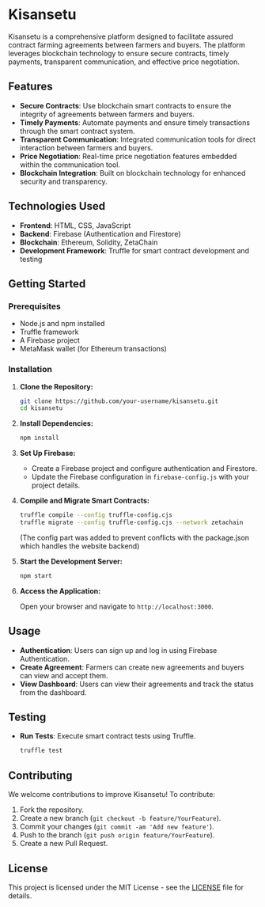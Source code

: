 # Kisansetu

Kisansetu is a comprehensive platform designed to facilitate assured contract farming agreements between farmers and buyers. The platform leverages blockchain technology to ensure secure contracts, timely payments, transparent communication, and effective price negotiation.

## Features

- **Secure Contracts**: Use blockchain smart contracts to ensure the integrity of agreements between farmers and buyers.
- **Timely Payments**: Automate payments and ensure timely transactions through the smart contract system.
- **Transparent Communication**: Integrated communication tools for direct interaction between farmers and buyers.
- **Price Negotiation**: Real-time price negotiation features embedded within the communication tool.
- **Blockchain Integration**: Built on blockchain technology for enhanced security and transparency.

## Technologies Used

- **Frontend**: HTML, CSS, JavaScript
- **Backend**: Firebase (Authentication and Firestore)
- **Blockchain**: Ethereum, Solidity, ZetaChain
- **Development Framework**: Truffle for smart contract development and testing

## Getting Started

### Prerequisites

- Node.js and npm installed
- Truffle framework
- A Firebase project
- MetaMask wallet (for Ethereum transactions)

### Installation

1. **Clone the Repository:**

   ```bash
   git clone https://github.com/your-username/kisansetu.git
   cd kisansetu
   ```

2. **Install Dependencies:**

   ```bash
   npm install
   ```

3. **Set Up Firebase:**

   - Create a Firebase project and configure authentication and Firestore.
   - Update the Firebase configuration in `firebase-config.js` with your project details.

4. **Compile and Migrate Smart Contracts:**

   ```bash
   truffle compile --config truffle-config.cjs
   truffle migrate --config truffle-config.cjs --network zetachain
   ```
   (The config part was added to prevent conflicts with the package.json which handles the website backend)

5. **Start the Development Server:**

   ```bash
   npm start
   ```

6. **Access the Application:**

   Open your browser and navigate to `http://localhost:3000`.

## Usage

- **Authentication**: Users can sign up and log in using Firebase Authentication.
- **Create Agreement**: Farmers can create new agreements and buyers can view and accept them.
- **View Dashboard**: Users can view their agreements and track the status from the dashboard.

## Testing

- **Run Tests**: Execute smart contract tests using Truffle.

   ```bash
   truffle test
   ```

## Contributing

We welcome contributions to improve Kisansetu! To contribute:

1. Fork the repository.
2. Create a new branch (`git checkout -b feature/YourFeature`).
3. Commit your changes (`git commit -am 'Add new feature'`).
4. Push to the branch (`git push origin feature/YourFeature`).
5. Create a new Pull Request.

## License

This project is licensed under the MIT License - see the [LICENSE](LICENSE) file for details.
